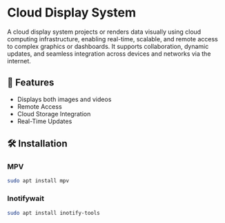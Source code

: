 # Cloud Display System

A cloud display system projects or renders data visually using cloud computing infrastructure, enabling real-time, scalable, and remote access to complex graphics or dashboards. It supports collaboration, dynamic updates, and seamless integration across devices and networks via the internet.

## 🚀 Features
- Displays both images and videos
- Remote Access
- Cloud Storage Integration
- Real-Time Updates

## 🛠️ Installation
### MPV
```bash
sudo apt install mpv
```

### Inotifywait
```bash
sudo apt install inotify-tools
```



